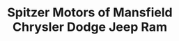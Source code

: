 ---
title: "Spitzer Motors of Mansfield Chrysler Dodge Jeep Ram"
url: /ontario/spitzer-motors-of-mansfield-chrysler-dodge-jeep-ram/
shop: car
---
